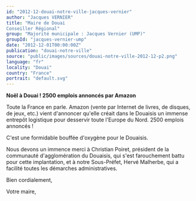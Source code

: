 ```yaml
---
id: "2012-12-douai-notre-ville-jacques-vernier"
author: "Jacques VERNIER"
title: "Maire de Douai
Conseiller Régional"
group: "Majorité municipale : Jacques Vernier (UMP)"
groupId: "jacques-vernier-ump"
date: "2012-12-01T00:00:00Z"
publication: "douai-notre-ville"
source: "public/images/sources/douai-notre-ville-2012-12-p2.png"
language: "fr"
locality: "Douai"
country: "France"
portrait: "default.svg"
---
```


**Noël à Douai !
2500 emplois annoncés par Amazon**

Toute la France en parle. Amazon (vente par Internet de livres, de disques, de jeux, etc.) vient d'annoncer qu'elle créait dans le Douaisis un immense entrepôt logistique pour desservir toute l'Europe du Nord.
2500 emplois annoncés !

C'est une formidable bouffée d'oxygène pour le Douaisis.

Nous devons un immence merci à Christian Poiret, président de la communauté d'agglomération du Douaisis, qui s'est farouchement battu pour cette implantation, et à notre Sous-Préfet, Hervé Malherbe, qui a facilité toutes les démarches administratives.

Bien cordialement,

Votre maire,
